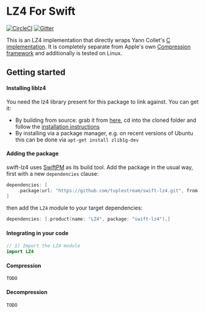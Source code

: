 # LZ4 For Swift

[![CircleCI](https://img.shields.io/circleci/build/github/tuplestream/swift-lz4)](https://app.circleci.com/pipelines/github/tuplestream/swift-lz4)
[![Gitter](https://badges.gitter.im/tuplestream/community.svg)](https://gitter.im/tuplestream/community?utm_source=badge&utm_medium=badge&utm_campaign=pr-badge)

This is an LZ4 implementation that directly wraps Yann Collet's [C implementation](https://github.com/lz4/lz4). It is completely separate from Apple's own [Compression framework](https://developer.apple.com/documentation/compression) and additionally is tested on Linux.

## Getting started

#### Installing liblz4

You need the lz4 library present for this package to link against. You can get it:

* By building from source: grab it from [here](https://github.com/lz4/lz4), cd into the cloned folder and follow the [installation instructions](https://github.com/lz4/lz4#installation)
* By installing via a package manager, e.g. on recent versions of Ubuntu this can be done via `apt-get install zlib1g-dev`

#### Adding the package

swift-lz4 uses [SwiftPM](https://swift.org/package-manager/) as its build tool. Add the package in the usual way, first with a new `dependencies` clause:

```swift
dependencies: [
    .package(url: "https://github.com/tuplestream/swift-lz4.git", from: "0.1.0")
]
```

then add the `LZ4` module to your target dependencies:

```swift
dependencies: [.product(name: "LZ4", package: "swift-lz4"),]
```

#### Integrating in your code

```swift
// 1) Import the LZ4 module
import LZ4
```

#### Compression

```
TODO
```


#### Decompression

```
TODO
```
